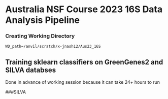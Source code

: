 # Australia NSF Course 2023 16S Data Analysis Pipeline

### Creating Working Directory
```
WD_path=/anvil/scratch/x-jnash12/Aus23_16S
```

## Training sklearn classifiers on GreenGenes2 and SILVA databses
Done in advance of working session because it can take 24+ hours to run

###SILVA
